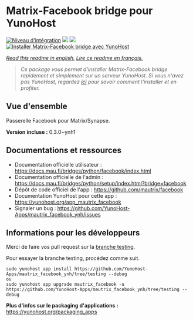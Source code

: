 # Matrix-Facebook bridge pour YunoHost

[![Niveau d'intégration](https://dash.yunohost.org/integration/mautrix_facebook.svg)](https://dash.yunohost.org/appci/app/mautrix_facebook) ![](https://ci-apps.yunohost.org/ci/badges/mautrix_facebook.status.svg) ![](https://ci-apps.yunohost.org/ci/badges/mautrix_facebook.maintain.svg)  
[![Installer Matrix-Facebook bridge avec YunoHost](https://install-app.yunohost.org/install-with-yunohost.svg)](https://install-app.yunohost.org/?app=mautrix_facebook)

*[Read this readme in english.](./README.md)*
*[Lire ce readme en français.](./README_fr.md)*

> *Ce package vous permet d'installer Matrix-Facebook bridge rapidement et simplement sur un serveur YunoHost.
Si vous n'avez pas YunoHost, regardez [ici](https://yunohost.org/#/install) pour savoir comment l'installer et en profiter.*

## Vue d'ensemble

Passerelle Facebook pour Matrix/Synapse.

**Version incluse :** 0.3.0~ynh1



## Documentations et ressources

* Documentation officielle utilisateur : https://docs.mau.fi/bridges/python/facebook/index.html
* Documentation officielle de l'admin : https://docs.mau.fi/bridges/python/setup/index.html?bridge=facebook
* Dépôt de code officiel de l'app : https://github.com/mautrix/facebook
* Documentation YunoHost pour cette app : https://yunohost.org/app_mautrix_facebook
* Signaler un bug : https://github.com/YunoHost-Apps/mautrix_facebook_ynh/issues

## Informations pour les développeurs

Merci de faire vos pull request sur la [branche testing](https://github.com/YunoHost-Apps/mautrix_facebook_ynh/tree/testing).

Pour essayer la branche testing, procédez comme suit.
```
sudo yunohost app install https://github.com/YunoHost-Apps/mautrix_facebook_ynh/tree/testing --debug
ou
sudo yunohost app upgrade mautrix_facebook -u https://github.com/YunoHost-Apps/mautrix_facebook_ynh/tree/testing --debug
```

**Plus d'infos sur le packaging d'applications :** https://yunohost.org/packaging_apps